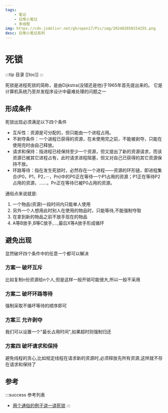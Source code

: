```yaml
---
tags:
    - 笔记
    - 日常小笔记
    - 多线程
img: https://cdn.jsdelivr.net/gh/open17/Pic/img/202402050154255.png
desc: 日常小笔记系列
---
```


# 死锁
:::tip 目录
[[toc]]
:::

死锁是进程死锁的简称，是由Dijkstra(没错还是他)于1965年首先提出来的。
它是计算机系统乃至并发程序设计中最难处理的问题之一

## 形成条件
死锁出现必须满足以下四个条件
- 互斥性：资源是可分配的，但只能由一个进程占用。
- 不剥夺条件：一个进程已获得的资源，在未使用完之前，不能被剥夺，只能在使用完时由自己释放。
- 请求和保持：指进程已经保持至少一个资源，但又提出了新的资源请求，而该资源已被其它进程占有，此时请求进程阻塞，但又对自己已获得的其它资源保持不放。
- 环路等待：指在发生死锁时，必然存在一个进程——资源的环形链，即进程集合{P0，P1，P2，···，Pn}中的P0正在等待一个P1占用的资源；P1正在等待P2占用的资源，……，Pn正在等待已被P0占用的资源。

通俗点来说就是:
1. 一个物品(资源)一段时间内只能单人使用
2. 另外一个人想用此时别人在使用的物品时，只能等待,不能强制夺取
3. 在拿到新的物品之前不放手现在的物品
4. A等B放手,B等C放手,...,最后X等A放手形成循环

## 避免出现
显然破坏四个条件中的任意一个都可以解决

### 方案一 破坏互斥
比如复制n份资源给n个人,但是这样一般开销可能很大,所以一般不采用

### 方案二 破坏环路等待
强制采取不循坏等待的顺序即可

### 方案三 允许剥夺
我们可以设置一个"最长占用时间",如果超时则强制归还

### 方案四 破坏请求和保持
避免线程的贪心,比如规定线程在请求新的资源时,必须释放先所有资源,这样就不存在请求和保持了




## 参考
:::success 参考列表
- [用个通俗的例子讲一讲死锁](https://zhuanlan.zhihu.com/p/26945588)
:::

